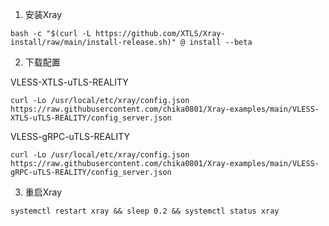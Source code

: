 1. 安装Xray

```
bash -c "$(curl -L https://github.com/XTLS/Xray-install/raw/main/install-release.sh)" @ install --beta
```

2. 下载配置

VLESS-XTLS-uTLS-REALITY

```
curl -Lo /usr/local/etc/xray/config.json https://raw.githubusercontent.com/chika0801/Xray-examples/main/VLESS-XTLS-uTLS-REALITY/config_server.json
```

VLESS-gRPC-uTLS-REALITY

```
curl -Lo /usr/local/etc/xray/config.json https://raw.githubusercontent.com/chika0801/Xray-examples/main/VLESS-gRPC-uTLS-REALITY/config_server.json
```

3. 重启Xray

```
systemctl restart xray && sleep 0.2 && systemctl status xray
```

